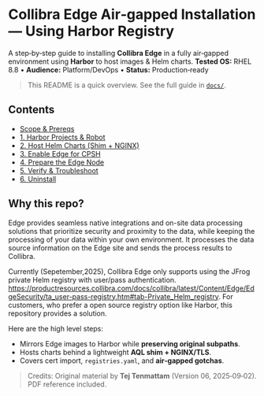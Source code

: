 # Collibra Edge Air‑gapped Installation — Using Harbor Registry

A step‑by‑step guide to installing **Collibra Edge** in a fully air‑gapped environment using **Harbor** to host images & Helm charts.
**Tested OS:** RHEL 8.8 • **Audience:** Platform/DevOps • **Status:** Production‑ready

> This README is a quick overview. See the full guide in [`docs/`](docs/index.md).

## Contents
- [Scope & Prereqs](docs/index.md#scope--prerequisites)
- [1. Harbor Projects & Robot](docs/01-harbor.md)
- [2. Host Helm Charts (Shim + NGINX)](docs/02-helm-repo.md)
- [3. Enable Edge for CPSH](docs/03-enable-cpsh.md)
- [4. Prepare the Edge Node](docs/04-edge-node.md)
- [5. Verify & Troubleshoot](docs/05-verify.md)
- [6. Uninstall](docs/06-uninstall.md)

## Why this repo?

Edge provides seamless native integrations and on-site data processing solutions that prioritize security and proximity to the data, while keeping the processing of your data within your own environment. It processes the data source information on the Edge site and sends the process results to Collibra. 

Currently (Sepetember,2025), Collibra Edge only supports using the JFrog private Helm registry with user/pass authentication. https://productresources.collibra.com/docs/collibra/latest/Content/Edge/EdgeSecurity/ta_user-pass-registry.htm#tab-Private_Helm_registry. For customers, who prefer a open source registry option like Harbor, this repository provides a solution. 

Here are the high level steps: 

- Mirrors Edge images to Harbor while **preserving original subpaths**.
- Hosts charts behind a lightweight **AQL shim + NGINX/TLS**.
- Covers cert import, `registries.yaml`, and **air‑gapped gotchas**.

> Credits: Original material by **Tej Tenmattam** (Version 06, 2025‑09‑02). PDF reference included.  
